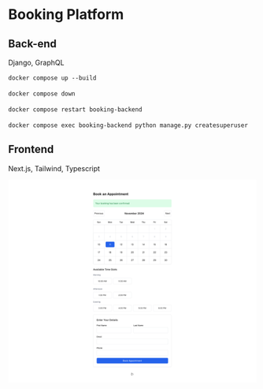 # Booking Platform

## Back-end

Django, GraphQL

```plaintext
docker compose up --build

docker compose down

docker compose restart booking-backend

docker compose exec booking-backend python manage.py createsuperuser
```

## Frontend

Next.js, Tailwind, Typescript

![Screenshot](frontend.png)

